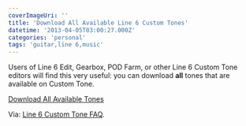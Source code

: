 ```yaml
---
coverImageUri: ''
title: 'Download All Available Line 6 Custom Tones'
datetime: '2013-04-05T03:00:27.000Z'
categories: 'personal'
tags: 'guitar,line 6,music'
---
```


Users of Line 6 Edit, Gearbox, POD Farm, or other Line 6 Custom Tone editors
will find this very useful: you can download **all** tones that are available on
Custom Tone.

[Download All Available Tones](http://line6.com/media/customtone.com/Line_6_Tone_Exchange.zip 'Line 6 Tone Exchange | All Tones!')

Via: [Line 6 Custom Tone FAQ](http://line6.com/customtone/help/faq.html).
